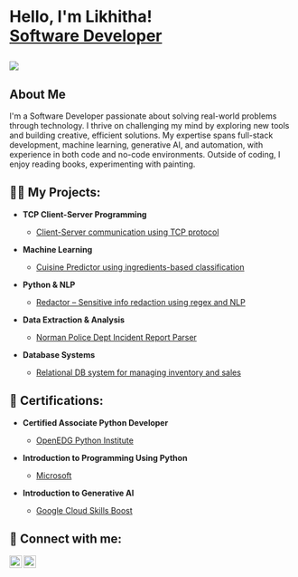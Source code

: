 <h1>Hello, I'm Likhitha! <br/><a href="(https://github.com/Likhitha9816)"></a>
  <a href="https://www.linkedin.com/in/likhitha16/">Software Developer</a>
  
![](https://komarev.com/ghpvc/?username=Likhitha9816)

<h2>About Me</h2>

<p>I'm a Software Developer passionate about solving real-world problems through technology. I thrive on challenging my mind by exploring new tools and building creative, efficient solutions. My expertise spans full-stack development, machine learning, generative AI, and automation, with experience in both code and no-code environments. Outside of coding, I enjoy reading books, experimenting with painting.</p>


<h2>👩‍💻 My Projects:</h2>

- <b>TCP Client-Server Programming</b>  
  - [Client-Server communication using TCP protocol](https://github.com/Likhitha9816/TCP_Client_Server_Programming)

- <b>Machine Learning</b>  
  - [Cuisine Predictor using ingredients-based classification](https://github.com/Likhitha9816/Cuisine-Predictor)

- <b>Python & NLP</b>  
  - [Redactor – Sensitive info redaction using regex and NLP](https://github.com/Likhitha9816/Redactor)

- <b>Data Extraction & Analysis</b>  
  - [Norman Police Dept Incident Report Parser](https://github.com/Likhitha9816/Norman-Police-Department-Incident-Extraction)

- <b>Database Systems</b>  
  - [Relational DB system for managing inventory and sales](https://github.com/Likhitha9816/A-database-System-for-MyProducts-Inc)
    
<h2>📜 Certifications:</h2>

- <b>Certified Associate Python Developer</b>  
  - [OpenEDG Python Institute ](https://verify.openedg.org/?id=MbSC.ztw2.PKfN) <!-- Replace with actual certificate link if available -->

- <b>Introduction to Programming Using Python</b>  
  - [Microsoft ](https://www.credly.com/badges/7a1c65c3-2155-42e9-a832-ee54a90d2897/email)
    
- <b>Introduction to Generative AI</b>  
  - [Google Cloud Skills Boost]((https://www.cloudskillsboost.google/profile/badges))



<h2> 🤳 Connect with me:</h2>



[<img align="left" alt="Likhitha | LinkedIn" width="22px" src="https://cdn.jsdelivr.net/npm/simple-icons@v3/icons/linkedin.svg" />](https://www.linkedin.com/in/likhitha16/)
[<img align="left" alt="Likhitha | Instagram" width="22px" src="https://cdn.jsdelivr.net/npm/simple-icons@v3/icons/instagram.svg" />](https://www.instagram.com/chandra__likhitha/)


<!--
**joshmadakor1/joshmadakor1** is a ✨ _special_ ✨ repository because its `README.md` (this file) appears on your GitHub profile.

Here are some ideas to get you started:

- 🔭 I’m currently working on ...
- 🌱 I’m currently learning ...
- 👯 I’m looking to collaborate on ...
- 🤔 I’m looking for help with ...
- 💬 Ask me about ...
- 📫 How to reach me: ...
- 😄 Pronouns: ...
- ⚡ Fun fact: ...
-->

